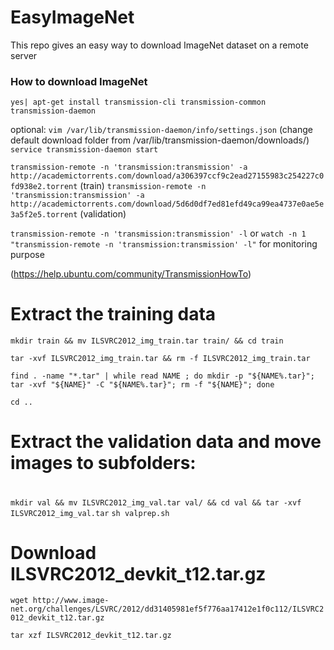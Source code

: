# EasyImageNet
This repo gives an easy way to download ImageNet dataset on a remote server

### How to download ImageNet

`yes| apt-get install transmission-cli transmission-common transmission-daemon`

optional: `vim /var/lib/transmission-daemon/info/settings.json` (change default download folder from /var/lib/transmission-daemon/downloads/)
`service transmission-daemon start`

`transmission-remote -n 'transmission:transmission' -a http://academictorrents.com/download/a306397ccf9c2ead27155983c254227c0fd938e2.torrent` (train)
`transmission-remote -n 'transmission:transmission' -a http://academictorrents.com/download/5d6d0df7ed81efd49ca99ea4737e0ae5e3a5f2e5.torrent` (validation)

`transmission-remote -n 'transmission:transmission' -l` or `watch -n 1 "transmission-remote -n 'transmission:transmission' -l"` for monitoring purpose

(https://help.ubuntu.com/community/TransmissionHowTo)



# Extract the training data
`mkdir train && mv ILSVRC2012_img_train.tar train/ && cd train`

`tar -xvf ILSVRC2012_img_train.tar && rm -f ILSVRC2012_img_train.tar`

`find . -name "*.tar" | while read NAME ; do mkdir -p "${NAME%.tar}"; tar -xvf "${NAME}" -C "${NAME%.tar}"; rm -f "${NAME}"; done`

`cd ..`

#
# Extract the validation data and move images to subfolders:
#
`mkdir val && mv ILSVRC2012_img_val.tar val/ && cd val && tar -xvf ILSVRC2012_img_val.tar`
`sh valprep.sh`


# Download ILSVRC2012_devkit_t12.tar.gz
`wget http://www.image-net.org/challenges/LSVRC/2012/dd31405981ef5f776aa17412e1f0c112/ILSVRC2012_devkit_t12.tar.gz`

`tar xzf ILSVRC2012_devkit_t12.tar.gz`
